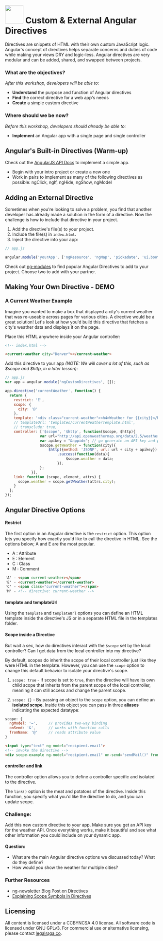 # <img src="https://cloud.githubusercontent.com/assets/7833470/10899314/63829980-8188-11e5-8cdd-4ded5bcb6e36.png" height="60"> Custom & External Angular Directives

<!--1:00 5 minutes -->

<!--Hook: Raise your hand if you find the process of communicating between your HTML and JS frustrating.  For those who raised their hands, today we will share a couple ways to make your life easier.  And for those who didn't, I believe we will make that communication even tighter.  Today, we will be talking about directives and... -->

Directives are snippets of HTML with their own custom JavaScript logic. Angular's concept of directives helps separate concerns and duties of code while making your views DRY and logic-less. Angular directives are very modular and can be added, shared, and swapped between projects.

### What are the objectives?
<!-- specific/measurable goal for students to achieve -->
*After this workshop, developers will be able to:*

* **Understand** the purpose and function of Angular directives
* **Find** the correct directive for a web app's needs
* **Create** a simple custom directive

### Where should we be now?
<!-- call out the skills that are prerequisites -->
*Before this workshop, developers should already be able to:*

* **Implement** an Angular app with a single page and single controller

<!--1:05 20 minutes -->

## Angular's Built-in Directives (Warm-up)

Check out the [AngularJS API Docs](https://docs.angularjs.org/api) to implement a simple app.

* Begin with your intro project or create a new one
* Work in pairs to implement as many of the following directives as possible:  ngClick, ngIf, ngHide, ngShow, ngModel

<!--1:25 20 minutes -->

## Adding an External Directive

Sometimes when you're looking to solve a problem, you find that another developer has already made a solution in the form of a directive. Now the challenge is how to include that directive in your project.

1. Add the directive's file(s) to your project.
2. Include the file(s) in `index.html`.
3. Inject the directive into your app:

  ```js
  // app.js

  angular.module('yourApp', ['ngResource', 'ngMap', 'pickadate', 'ui.bootstrap']);
  ```

Check out <a href="http://ngmodules.org" target="_blank">ng-modules</a> to find popular Angular Directives to add to your project.  Choose two to add with your partner.

<!-- Have developers focus on adding just one first, and if they have time, add the second.  -->

<!--1:45 30-35 minutes -->

## Making Your Own Directive - DEMO

### A Current Weather Example

Imagine you wanted to make a box that displayed a city's current weather that was re-useable across pages for various cities. A directive would be a great solution! Let's look at how you'd build this directive that fetches a city's weather data and displays it on the page.

<!-- Half-mast. Show these quickly, then jump to explanations below.  Finally come back and ask students to copy into their app. -->

Place this HTML anywhere inside your Angular controller:

```html
<!-- index.html -->

<current-weather city="Denver"></current-weather>
```

Add this directive to your app _(NOTE: We will cover a lot of this, such as $scope and $http, in a later lesson)_:

```js
// app.js
var app = angular.module('ngCustomDirectives', []);

app.directive('currentWeather', function() {
  return {
    restrict: 'E',
    scope: {
      city: '@'
    },
    template: '<div class="current-weather"><h4>Weather for {{city}}</h4>{{weather.main.temp}}</div>',
    // templateUrl: 'templates/currentWeatherTemplate.html',
    // transclude: true,
    controller: ['$scope', '$http', function($scope, $http){
                var url="http://api.openweathermap.org/data/2.5/weather?mode=json&cnt=7&units=imperial&callback=JSON_CALLBACK&q=";
                var apikey = "&appid="; // go generate an API key and plug it in here.
                $scope.getWeather = function(city){
                    $http({method: 'JSONP', url: url + city + apikey})
                        .success(function(data){
                            $scope.weather = data;
                        });
                };
            }],
    link: function (scope, element, attrs) {
      scope.weather = scope.getWeather(attrs.city);
    }
  };
});
```

## Angular Directive Options

#### Restrict

The first option in an Angular directive is the `restrict` option. This option lets you specify how exactly you'd like to call the directive in HTML. See the options below; A and E are the most popular.

- A : Attribute
- E : Element
- C : Class
- M : Comment

```html
'A' - <span current-weather></span>
'E' - <current-weather></current-weather>
'C' - <span class="current-weather"></span>
'M' - <!-- directive: current-weather -->
```

#### template and templateUrl

Using the `template` and `templateUrl` options you can define an HTML template inside the directive's JS or in a separate HTML file in the templates folder.

#### Scope inside a Directive

But wait a sec, how do directives interact with the `$scope` set by the local controller? Can I get data from the local controller into my directive?

By default, scopes do inherit the scope of their local controller just like they were HTML in the template. However, you can use the `scope` option to change this default behavior to isolate your directive's scope.

1. `scope: true` - If scope is set to `true`, then the directive will have its own child scope that inherits from the parent scope of the local controller, meaning it can still access and change the parent scope.

2. `scope: {}` - By passing an object to the `scope` option, you can define an **isolated scope**. Inside this object you can pass in three **aliases** indicating the expected datatype:

  ```js
  scope: {
    ngModel: '=',     // provides two-way binding
    onSend: '&',      // works with function calls
    fromName: '@'     // reads attribute value
  }
  ```

  ```html
  <input type="text" ng-model="recipient.email">
  <!-- invoke the directive -->
  <div scope-example ng-model="recipient.email" on-send="sendMail()" from-name="ari@fullstack.io">
  ```

#### controller and link

The controller option allows you to define a controller specific and isolated to the directive.

The `link()` option is the meat and potatoes of the directive. Inside this function, you specify what you'd like the directive to do, and you can update scope.

### Challenge:

Add this new custom directive to your app.  Make sure you get an API key for the weather API.  Once everything works, make it beautiful and see what other information you could include on your dynamic app.

#### Question:
* What are the main Angular directive options we discussed today?  What do they define?
* How would you show the weather for multiple cities?

### Further Resources

* [ng-newsletter Blog Post on Directives](http://www.ng-newsletter.com/posts/directives.html)
* [Explaining Scope Symbols in Directives](http://stackoverflow.com/questions/21712147/angularjs-differences-among-in-directive-scope)

## Licensing
All content is licensed under a CC­BY­NC­SA 4.0 license.
All software code is licensed under GNU GPLv3. For commercial use or alternative licensing, please contact legal@ga.co.
